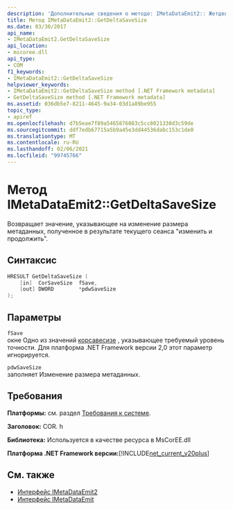 ```yaml
---
description: 'Дополнительные сведения о методе: IMetaDataEmit2:: Жетделтасавесизе'
title: Метод IMetaDataEmit2::GetDeltaSaveSize
ms.date: 03/30/2017
api_name:
- IMetaDataEmit2.GetDeltaSaveSize
api_location:
- mscoree.dll
api_type:
- COM
f1_keywords:
- IMetaDataEmit2::GetDeltaSaveSize
helpviewer_keywords:
- IMetaDataEmit2::GetDeltaSaveSize method [.NET Framework metadata]
- GetDeltaSaveSize method [.NET Framework metadata]
ms.assetid: 036db5e7-8211-4645-9a34-03d1a89be955
topic_type:
- apiref
ms.openlocfilehash: d7b5eae7f89a5465876083c5cc8021330d3c59de
ms.sourcegitcommit: ddf7edb67715a5b9a45e3dd44536dabc153c1de0
ms.translationtype: MT
ms.contentlocale: ru-RU
ms.lasthandoff: 02/06/2021
ms.locfileid: "99745766"
---
```

# <a name="imetadataemit2getdeltasavesize-method"></a>Метод IMetaDataEmit2::GetDeltaSaveSize

Возвращает значение, указывающее на изменение размера метаданных, полученное в результате текущего сеанса "изменить и продолжить".  
  
## <a name="syntax"></a>Синтаксис  
  
```cpp  
HRESULT GetDeltaSaveSize (  
    [in]  CorSaveSize  fSave,  
    [out] DWORD        *pdwSaveSize  
);  
```  
  
## <a name="parameters"></a>Параметры  

 `fSave`  
 окне Одно из значений [корсавесизе](corsavesize-enumeration.md) , указывающее требуемый уровень точности. Для платформа .NET Framework версии 2,0 этот параметр игнорируется.  
  
 `pdwSaveSize`  
 заполняет Изменение размера метаданных.  
  
## <a name="requirements"></a>Требования  

 **Платформы:** см. раздел [Требования к системе](../../get-started/system-requirements.md).  
  
 **Заголовок:** COR. h  
  
 **Библиотека:** Используется в качестве ресурса в MsCorEE.dll  
  
 **Платформа .NET Framework версии:**[!INCLUDE[net_current_v20plus](../../../../includes/net-current-v20plus-md.md)]  
  
## <a name="see-also"></a>См. также

- [Интерфейс IMetaDataEmit2](imetadataemit2-interface.md)
- [Интерфейс IMetaDataEmit](imetadataemit-interface.md)
